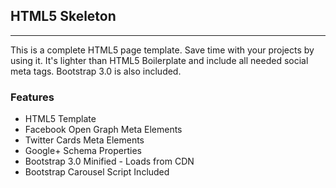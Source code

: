 ## HTML5 Skeleton ##
--------
This is a complete HTML5 page template. Save time with your projects by using it. It's lighter than HTML5 Boilerplate and include all needed social meta tags. Bootstrap 3.0 is also included.

### Features
* HTML5 Template
* Facebook Open Graph Meta Elements
* Twitter Cards Meta Elements
* Google+ Schema Properties
* Bootstrap 3.0 Minified - Loads from CDN 
* Bootstrap Carousel Script Included
